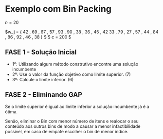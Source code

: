 # Exemplo com Bin Packing

$n = 20$

$w_j = \{ 42 , 69 , 67 , 57 , 93 , 90 , 38 , 36 , 45 , 42
 33 , 79 , 27 , 57 , 44 , 84 , 86 , 92 , 46 , 38 \} $
$ c = 200 $

## FASE 1 - Solução Inicial

* 1º: Utilizando algum método construtivo encontre uma solução incumbente
* 2º: Use o valor da função objetivo como limite superior. (7)
* 3º: Calcule o limite inferior. (6)

## FASE 2 - Eliminando GAP

Se o limite superior é igual ao limite inferior a solução incumbente já é a ótima.

Senão, eliminar o Bin com menor número de itens e realocar o seu conteúdo aos outros bins de modo a causar a menor infactibilidade possível, em caso de empate escolher o bin de menor índice.

